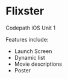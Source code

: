 # Flixster
Codepath iOS Unit 1

Features include:
* Launch Screen
* Dynamic list
* Movie descriptions
* Poster
